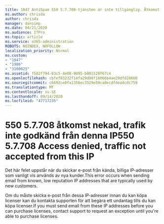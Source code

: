 ```yaml
---
title: 1047 AntiSpam 550 5.7.708-tjänsten är inte tillgänglig. Åtkomst nekad, trafik inte godkänd från denna IP
ms.author: chrisda
author: chrisda
manager: dansimp
ms.date: 04/21/2020
ms.audience: ITPro
ms.topic: article
ms.service: o365-administration
ROBOTS: NOINDEX, NOFOLLOW
localization_priority: Normal
ms.custom:
- "1047"
- "1986"
- "3100025"
ms.assetid: f502f794-03c5-4e08-9095-b801528f67c4
ms.openlocfilehash: cbfef03232f14fa29d98f16066b4ae29dfd26660
ms.sourcegitcommit: c6692ce0fa1358ec3529e59ca0ecdfdea4cdc759
ms.translationtype: MT
ms.contentlocale: sv-SE
ms.lasthandoff: 09/14/2020
ms.locfileid: "47717235"
---
```

# <a name="550-57708-access-denied-traffic-not-accepted-from-this-ip"></a><span data-ttu-id="56513-103">550 5.7.708 åtkomst nekad, trafik inte godkänd från denna IP</span><span class="sxs-lookup"><span data-stu-id="56513-103">550 5.7.708 Access denied, traffic not accepted from this IP</span></span>

<span data-ttu-id="56513-104">Det här felet uppstår när du skickar e-post från kända, billiga IP-adresser som vanligt vis används av nya kunder.</span><span class="sxs-lookup"><span data-stu-id="56513-104">This error occurs when sending email from known, low reputation IP addresses that are typically used by new customers.</span></span>

<span data-ttu-id="56513-105">Om du måste skicka e-post från dessa IP-adresser innan du kan köpa licenser kan du kontakta supporten för att begära ett undantag tills du kan köpa licenser.</span><span class="sxs-lookup"><span data-stu-id="56513-105">If you must send email from these IP addresses before you can purchase licenses, contact support to request an exception until you're able to purchase licenses.</span></span>
